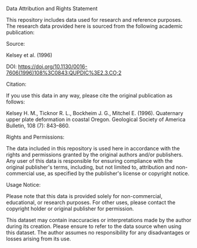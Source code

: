 Data Attribution and Rights Statement


This repository includes data used for research and reference purposes. The research data provided here is sourced from the following academic publication:


Source:

Kelsey et al. (1996)

DOI: https://doi.org/10.1130/0016-7606(1996)108%3C0843:QUPDIC%3E2.3.CO;2

Citation:

If you use this data in any way, please cite the original publication as follows:

Kelsey H. M., Ticknor R. L., Bockheim J. G., Mitchel E. (1996). Quaternary upper plate deformation in coastal Oregon. Geological Society of America Bulletin, 108 (7): 843–860.

Rights and Permissions:

The data included in this repository is used here in accordance with the rights and permissions granted by the original authors and/or publishers. Any user of this data is responsible for ensuring compliance with the original publisher's terms, including, but not limited to, attribution and non-commercial use, as specified by the publisher's license or copyright notice.

Usage Notice:

Please note that this data is provided solely for non-commercial, educational, or research purposes. For other uses, please contact the copyright holder or original publisher for permission.

This dataset may contain inaccuracies or interpretations made by the author during its creation. Please ensure to refer to the data source when using this dataset. The author assumes no responsibility for any disadvantages or losses arising from its use.

